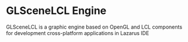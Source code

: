 # GLSceneLCL Engine
GLSceneLCL is a graphic engine based on OpenGL and LCL components for 
development cross-platform applications in Lazarus IDE
